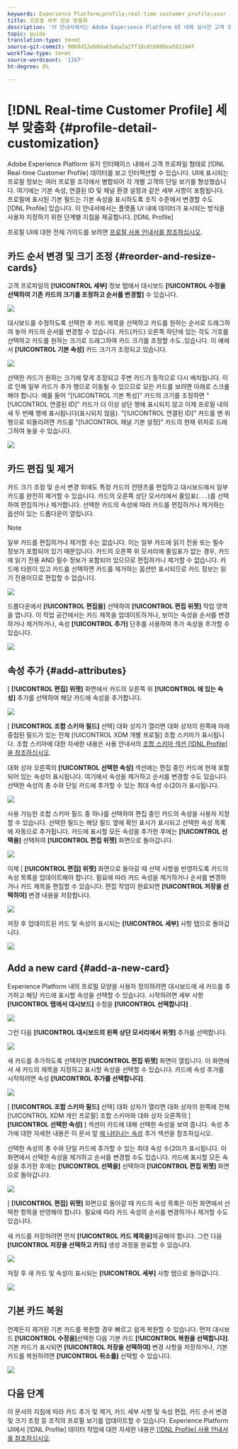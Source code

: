 ```yaml
---
keywords: Experience Platform;profile;real-time customer profile;user interface;UI;customization;profile details;details
title: 프로필 세부 정보 맞춤화
description: '이 안내서에서는 Adobe Experience Platform UI 내에 실시간 고객 프로필 데이터가 표시되는 방식을 사용자 지정하기 위한 단계별 지침을 제공합니다. '
topic: guide
translation-type: tm+mt
source-git-commit: 9068d12e60da63a6a2a2ff18c016080ea581104f
workflow-type: tm+mt
source-wordcount: '1167'
ht-degree: 0%

---
```



# [!DNL Real-time Customer Profile] 세부 맞춤화 {#profile-detail-customization}

Adobe Experience Platform 유저 인터페이스 내에서 고객 프로파일 형태로 [!DNL Real-time Customer Profile] 데이터를 보고 인터랙션할 수 있습니다. UI에 표시되는 프로필 정보는 여러 프로필 조각에서 병합되어 각 개별 고객의 단일 보기를 형성했습니다. 여기에는 기본 속성, 연결된 ID 및 채널 환경 설정과 같은 세부 사항이 포함됩니다. 프로필에 표시된 기본 필드는 기본 속성을 표시하도록 조직 수준에서 변경할 수도 [!DNL Profile] 있습니다. 이 안내서에서는 플랫폼 UI 내에 데이터가 표시되는 방식을 사용자 지정하기 위한 단계별 지침을 제공합니다. [!DNL Profile]

프로필 UI에 대한 전체 가이드를 보려면 [프로필 사용 안내서를 참조하십시오](user-guide.md).

## 카드 순서 변경 및 크기 조정 {#reorder-and-resize-cards}

고객 프로파일의 **[!UICONTROL 세부]** 정보 탭에서 대시보드 **[!UICONTROL 수정을 선택하여 기존 카드의 크기를 조정하고 순서를 변경할]** 수 있습니다.

![](../images/profile-customization/profiles-modify-dashboard.png)

대시보드를 수정하도록 선택한 후 카드 제목을 선택하고 카드를 원하는 순서로 드래그하여 놓아 카드의 순서를 변경할 수 있습니다. 카드(카드) 오른쪽 하단에 있는 각도 기호를 선택하고 카드를 원하는 크기로 드래그하여 카드 크기를 조정할 수도`⌟`있습니다. 이 예에서 **[!UICONTROL 기본 속성]** 카드 크기가 조정되고 있습니다.

![](../images/profile-customization/profiles-resize-cards.png)

선택한 카드가 원하는 크기에 맞게 조정되고 주변 카드가 동적으로 다시 배치됩니다. 이로 인해 일부 카드가 추가 행으로 이동될 수 있으므로 모든 카드를 보려면 아래로 스크롤해야 합니다. 예를 들어 &quot;[!UICONTROL 기본 특성]&quot; 카드의 크기를 조정하면 &quot;[!UICONTROL 연결된 ID]&quot; 카드가 더 이상 상단 행에 표시되지 않고 이제 프로필 내의 새 두 번째 행에 표시됩니다(표시되지 않음). &quot;[!UICONTROL 연결된 ID]&quot; 카드를 맨 위 행으로 되돌리려면 카드를 &quot;[!UICONTROL 채널 기본 설정]&quot; 카드의 현재 위치로 드래그하여 놓을 수 있습니다.

![](../images/profile-customization/profiles-card-resized.png)

## 카드 편집 및 제거

카드 크기 조정 및 순서 변경 외에도 특정 카드의 컨텐츠를 편집하고 대시보드에서 일부 카드를 완전히 제거할 수 있습니다. 카드의 오른쪽 상단 모서리에서 줄임표(`...`)를 선택하여 편집하거나 제거합니다. 선택한 카드의 속성에 따라 카드를 편집하거나 제거하는 옵션이 있는 드롭다운이 열립니다.

>[!NOTE]
>
>일부 카드를 편집하거나 제거할 수는 없습니다. 이는 일부 카드에 읽기 전용 또는 필수 정보가 포함되어 있기 때문입니다. 카드의 오른쪽 위 모서리에 줄임표가 없는 경우, 카드에 읽기 전용 AND 필수 정보가 포함되어 있으므로 편집하거나 제거할 수 없습니다. 카드에 타원이 있고 카드를 선택하면 카드를 제거하는 옵션만 표시되므로 카드 정보는 읽기 전용이므로 편집할 수 없습니다.

![](../images/profile-customization/profiles-edit-remove-resized.png)

드롭다운에서 **[!UICONTROL 편집을]** 선택하여 **[!UICONTROL 편집 위젯]** 작업 영역을 엽니다. 이 작업 공간에서는 카드 제목을 업데이트하거나, 보이는 속성을 순서를 변경하거나 제거하거나, 속성 **[!UICONTROL 추가]** 단추를 사용하여 추가 속성을 추가할 수 있습니다.

![](../images/profile-customization/profiles-edit-widget-basic-attributes.png)

## 속성 추가 {#add-attributes}

[ **[!UICONTROL 편집] 위젯]** 화면에서 카드의 오른쪽 위 **[!UICONTROL 에 있는 속성]** 추가를 선택하여 해당 카드에 속성을 추가합니다.

![](../images/profile-customization/profiles-edit-widget-basic-add-attributes.png)

[ **[!UICONTROL 조합 스키마 필드]** 선택] 대화 상자가 열리면 대화 상자의 왼쪽에 아래 중첩된 필드가 있는 전체 [!UICONTROL XDM 개별 프로필] 조합 스키마가 표시됩니다. 조합 스키마에 대한 자세한 내용은 사용 안내서의 [조합 스키마 섹션 [!DNL Profile] 을 참조하십시오](user-guide.md#union-schema).

대화 상자 오른쪽의 **[!UICONTROL 선택한 속성]** 섹션에는 편집 중인 카드에 현재 포함되어 있는 속성이 표시됩니다. 여기에서 속성을 제거하고 순서를 변경할 수도 있습니다. 선택한 속성의 총 수와 단일 카드에 추가할 수 있는 최대 속성 수(20)가 표시됩니다.

![](../images/profile-customization/profiles-select-field-before.png)

사용 가능한 조합 스키마 필드 중 하나를 선택하여 편집 중인 카드의 속성을 사용자 지정할 수 있습니다. 선택한 필드는 해당 필드 옆에 확인 표시가 표시되고 선택한 속성 목록에 자동으로 추가됩니다. 카드에 표시할 모든 속성을 추가한 후에는 **[!UICONTROL 선택을]** 선택하여 **[!UICONTROL 편집 위젯]** 화면으로 돌아갑니다.

![](../images/profile-customization/profiles-select-field-after.png)

이제 [ **[!UICONTROL 편집] 위젯]** 화면으로 돌아갈 때 선택 사항을 반영하도록 카드의 속성 목록을 업데이트해야 합니다. 필요에 따라 카드 속성을 제거하거나 순서를 변경하거나 카드 제목을 편집할 수 있습니다. 편집 작업이 완료되면 **[!UICONTROL 저장을 선택하여]** 변경 내용을 저장합니다.

![](../images/profile-customization/profiles-edit-widget-new-attributes.png)

저장 후 업데이트된 카드 및 속성이 표시되는 **[!UICONTROL 세부]** 사항 탭으로 돌아갑니다.

![](../images/profile-customization/profiles-resized-card-new-attributes.png)

## Add a new card {#add-a-new-card}

Experience Platform 내의 프로필 모양을 사용자 정의하려면 대시보드에 새 카드를 추가하고 해당 카드에 표시할 속성을 선택할 수 있습니다. 시작하려면 세부 사항 **[!UICONTROL 탭에서 대시보드]** 수정을 **[!UICONTROL 선택합니다]** .

![](../images/profile-customization/profiles-modify-dashboard.png)

그런 다음 **[!UICONTROL 대시보드의 왼쪽 상단 모서리에서 위젯]** 추가를 선택합니다.

![](../images/profile-customization/profiles-add-widget.png)

새 카드를 추가하도록 선택하면 **[!UICONTROL 편집 위젯]** 화면이 열립니다. 이 화면에서 새 카드의 제목을 지정하고 표시할 속성을 선택할 수 있습니다. 카드에 속성 추가를 시작하려면 속성 **[!UICONTROL 추가를 선택합니다]**.

![](../images/profile-customization/profiles-edit-new-widget.png)

[ **[!UICONTROL 조합 스키마 필드]** 선택] 대화 상자가 열리면 대화 상자의 왼쪽에 전체 [!UICONTROL XDM 개인 프로필] 조합 스키마와 대화 상자 오른쪽의 [ **[!UICONTROL 선택한 속성]** ] 섹션이 카드에 대해 선택한 속성을 보여 줍니다. 속성 추가에 대한 자세한 내용은 이 문서 앞 [에 나타나는 속성](#add-attributes) 추가 섹션을 참조하십시오.

선택한 속성의 총 수와 단일 카드에 추가할 수 있는 최대 속성 수(20)가 표시됩니다. 이 화면에서 선택한 속성을 제거하고 순서를 변경할 수도 있습니다. 카드에 표시할 모든 속성을 추가한 후에는 **[!UICONTROL 선택을]** 선택하여 **[!UICONTROL 편집 위젯]** 화면으로 돌아갑니다.

![](../images/profile-customization/profiles-add-fields-new-widget.png)

[ **[!UICONTROL 편집] 위젯]** 화면으로 돌아갈 때 카드의 속성 목록은 이전 화면에서 선택한 항목을 반영해야 합니다. 필요에 따라 카드 속성의 순서를 변경하거나 제거할 수도 있습니다.

새 카드를 저장하려면 먼저 **[!UICONTROL 카드 제목을]**&#x200B;제공해야 합니다. 그런 다음 **[!UICONTROL 저장을 선택하고 카드]** 생성 과정을 완료할 수 있습니다.

![](../images/profile-customization/profiles-edit-new-widget-with-fields.png)

저장 후 새 카드 및 속성이 표시되는 **[!UICONTROL 세부]** 사항 탭으로 돌아갑니다.

![](../images/profile-customization/profiles-detail-new-widget.png)

## 기본 카드 복원

언제든지 제거된 기본 카드를 복원할 경우 빠르고 쉽게 복원할 수 있습니다. 먼저 대시보드 **[!UICONTROL 수정을]**&#x200B;선택한 다음 기본 카드 **[!UICONTROL 복원을 선택합니다]**. 기본 카드가 표시되면 **[!UICONTROL 저장을 선택하여]** 변경 사항을 저장하거나, 기본 카드를 복원하려면 **[!UICONTROL 취소를]** 선택할 수 있습니다.

![](../images/profile-customization/profiles-restore-default.png)

## 다음 단계

이 문서의 지침에 따라 카드 추가 및 제거, 카드 세부 사항 및 속성 편집, 카드 순서 변경 및 크기 조정 등 조직의 프로필 보기를 업데이트할 수 있습니다. Experience Platform UI에서 [!DNL Profile] 데이터 작업에 대한 자세한 내용은 [[!DNL Profile] 사용 안내서를 참조하십시오](user-guide.md).